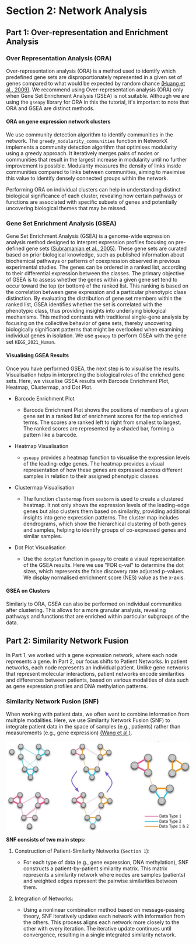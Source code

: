 # Section 2: Network Analysis

## Part 1: Over-representation and Enrichment Analysis

### Over Representation Analysis (ORA)

Over-representation analysis (ORA) is a method used to identify which predefined gene sets are disproportionately represented in a given set of genes compared to what would be expected by random chance [(Huang et al., 2009)](https://www.ncbi.nlm.nih.gov/pmc/articles/PMC2615629/). We recommend using Over-representation analysis (ORA) only when Gene Set Enrichment Analysis (GSEA) is not suitable. Although we are using the `gseapy` library for ORA in this the tutorial, it's important to note that ORA and GSEA are distinct methods.

#### ORA on gene expression network clusters

We use community detection algorithm to identify communities in the network. The `greedy_modularity_communities` function in NetworkX implements a community detection algorithm that optimises modularity using a greedy approach. It iteratively merges pairs of nodes or communities that result in the largest increase in modularity until no further improvement is possible. Modularity measures the density of links inside communities compared to links between communities, aiming to maximise this value to identify densely connected groups within the network.

Performing ORA on individual clusters can help in understanding distinct biological significance of each cluster, revealing how certain pathways or functions are associated with specific subsets of genes and potentially uncovering biological themes that may be missed.

### Gene Set Enrichment Analysis (GSEA)

Gene Set Enrichment Analysis (GSEA) is a genome-wide expression analysis method designed to interpret expression profiles focusing on pre-defined gene sets [(Subramanian et al., 2005)](https://doi.org/10.1073/pnas.0506580102). These gene sets are curated based on prior biological knowledge, such as published information about biochemical pathways or patterns of coexpression observed in previous experimental studies. The genes can be ordered in a ranked list, according to their differential expression between the classes. The primary objective of GSEA is to assess whether the genes within a given gene set tend to occur toward the top (or bottom) of the ranked list. This ranking is based on the correlation between gene expression and a particular phenotypic class distinction. By evaluating the distribution of gene set members within the ranked list, GSEA identifies whether the set is correlated with the phenotypic class, thus providing insights into underlying biological mechanisms. This method contrasts with traditional single-gene analysis by focusing on the collective behavior of gene sets, thereby uncovering biologically significant patterns that might be overlooked when examining individual genes in isolation. We use `gseapy` to perform GSEA with the gene set `KEGG_2021_Human`.

#### Visualising GSEA Results

Once you have performed GSEA, the next step is to visualise the results. Visualisation helps in interpreting the biological roles of the enriched gene sets. Here, we visualise GSEA results with Barcode Enrichment Plot, Heatmap, Clustermap, and Dot Plot.

- Barcode Enrichment Plot

    - Barcode Enrichment Plot shows the positions of members of a given gene set in a ranked list of enrichment scores for the top enriched terms. The scores are ranked left to right from smallest to largest. The ranked scores are represented by a shaded bar, forming a pattern like a barcode.

- Heatmap Visualisation

    - `gseapy` provides a heatmap function to visualise the expression levels of the leading-edge genes. The heatmap provides a visual representation of how these genes are expressed across different samples in relation to their assigned phenotypic classes.

- Clustermap Visualisation

    - The function `clustermap` from `seaborn` is used to create a clustered heatmap. It not only shows the expression levels of the leading-edge genes but also clusters them based on similarity, providing additional insights into gene expression patterns. The cluster map includes dendrograms, which show the hierarchical clustering of both genes and samples, helping to identify groups of co-expressed genes and similar samples.

- Dot Plot Visualisation

    - Use the `dotplot` function in `gseapy` to create a visual representation of the GSEA results. Here we use "FDR q-val" to determine the dot sizes, which represents the false discovery rate adjusted p-values. We display normalised enrichment score (NES) value as the x-axis.

#### GSEA on Clusters

Similarly to ORA, GSEA can also be performed on individual communities after clustering. This allows for a more granular analysis, revealing pathways and functions that are enriched within particular subgroups of the data.

## Part 2: Similarity Network Fusion

In Part 1, we worked with a gene expression network, where each node represents a gene. In Part 2, our focus shifts to Patient Networks. In patient networks, each node represents an individual patient. Unlike gene networks that represent molecular interactions, patient networks encode similarities and differences between patients, based on various modalities of data such as gene expression profiles and DNA methylation patterns.

### Similarity Network Fusion (SNF)

When working with patient data, we often want to combine information from multiple modalities. Here, we use Similarity Network Fusion (SNF) to integrate patient data in the space of samples (e.g., patients) rather than measurements (e.g., gene expression) [(Wang et al.)](https://pubmed.ncbi.nlm.nih.gov/24464287/).

![snf_image](./SNF.png)

**SNF consists of two main steps:**

1.  Construction of Patient-Similarity Networks (`Section 1`):

    - For each type of data (e.g., gene expression, DNA methylation), SNF constructs a patient-by-patient similarity matrix. This matrix represents a similarity network where nodes are samples (patients) and weighted edges represent the pairwise similarities between them.

2. Integration of Networks:

    - Using a nonlinear combination method based on message-passing theory, SNF iteratively updates each network with information from the others. This process aligns each network more closely to the other with every iteration. The iterative update continues until convergence, resulting in a single integrated similarity network.